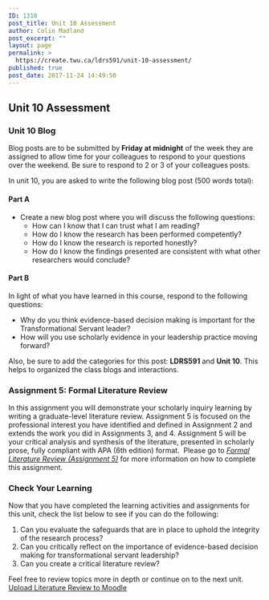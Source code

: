 ```yaml
---
ID: 1318
post_title: Unit 10 Assessment
author: Colin Madland
post_excerpt: ""
layout: page
permalink: >
  https://create.twu.ca/ldrs591/unit-10-assessment/
published: true
post_date: 2017-11-24 14:49:50
---
```

<h2>Unit 10 Assessment</h2>
<h3>Unit 10 Blog</h3>
Blog posts are to be submitted by<strong> Friday at midnight</strong> of the week they are assigned to allow time for your colleagues to respond to your questions over the weekend. Be sure to respond to 2 or 3 of your colleagues posts.

In unit 10, you are asked to write the following blog post (500 words total):
<h4>Part A</h4>
<ul>
 	<li>Create a new blog post where you will discuss the following questions:
<ul>
 	<li>How can I know that I can trust what I am reading?</li>
 	<li>How do I know the research has been performed competently?</li>
 	<li>How do I know the research is reported honestly?</li>
 	<li>How do I know the findings presented are consistent with what other researchers would conclude?</li>
</ul>
</li>
</ul>
<h4>Part B</h4>
In light of what you have learned in this course, respond to the following questions:
<ul>
 	<li>Why do you think evidence-based decision making is important for the Transformational Servant leader?</li>
 	<li>How will you use scholarly evidence in your leadership practice moving forward?</li>
</ul>
Also, be sure to add the categories for this post: <strong>LDRS591</strong> and <strong>Unit 10</strong>. This helps to organized the class blogs and interactions.
<h3></h3>
<h3>Assignment 5: Formal Literature Review</h3>
In this assignment you will demonstrate your scholarly inquiry learning by writing a graduate-level literature review. Assignment 5 is focused on the professional interest you have identified and defined in Assignment 2 and extends the work you did in Assignments 3, and 4. Assignment 5 will be your critical analysis and synthesis of the literature, presented in scholarly prose, fully compliant with APA (6th edition) format.  Please go to <em><a href="https://create.twu.ca/ldrs591/formal-literature-review/">Formal Literature Review (Assignment 5)</a></em> for more information on how to complete this assignment.
<h3>Check Your Learning</h3>
Now that you have completed the learning activities and assignments for this unit, check the list below to see if you can do the following:
<ol>
 	<li>Can you evaluate the safeguards that are in place to uphold the integrity of the research process?</li>
 	<li>Can you critically reflect on the importance of evidence-based decision making for transformational servant leadership?</li>
 	<li>Can you create a critical literature review?</li>
</ol>
Feel free to review topics more in depth or continue on to the next unit.

<!--themify_builder_static--><a href="https://learn.twu.ca/mod/assign/view.php?id=47836"> Upload Literature Review to Moodle</a><!--/themify_builder_static-->